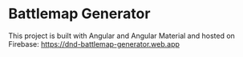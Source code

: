 # Battlemap Generator

This project is built with Angular and Angular Material and hosted on Firebase: https://dnd-battlemap-generator.web.app
